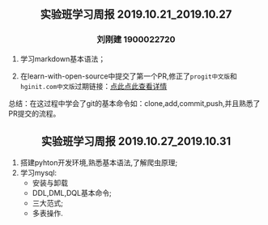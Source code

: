  

## <center>实验班学习周报 2019.10.21_2019.10.27</center>

### <center>刘刚建 1900022720</center>

 

1. 学习markdown基本语法；

2. 在learn-with-open-source中提交了第一个PR,修正了`progit中文版`和`hginit.com中文版`过期链接：[点此点此查看详情](https://github.com/zhuangbiaowei/learn-with-open-source/pull/49)
 
总结：在这过程中学会了git的基本命令如：clone,add,commit,push,并且熟悉了PR提交的流程。

## <center>实验班学习周报 2019.10.27_2019.10.31</center>

1. 搭建pyhton开发环境,熟悉基本语法,了解爬虫原理;
2. 学习mysql: 
    - 安装与卸载
    - DDL,DML,DQL基本命令;
    - 三大范式;
    - 多表操作.